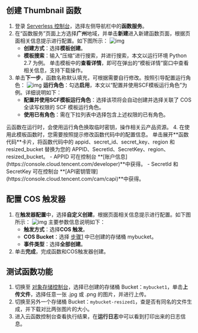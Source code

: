 

## 创建 Thumbnail 函数

1. 登录 [Serverless 控制台](https://console.cloud.tencent.com/scf)，选择左侧导航栏中的**函数服务**。
2. 在“函数服务”页面上方选择**广州**地域，并单击**新建**进入新建函数页面，根据页面相关信息提示进行配置。如下图所示： 
![img](https://main.qcloudimg.com/raw/150dd0a001e9a2b0bb94093180498717.png)
	- **创建方式**：选择**模板创建**。
	- **模板搜索**：输入“压缩”进行搜索，并进行搜索，本文以运行环境 Python 2.7 为例。
		单击模板中的**查看详情**，即可在弹出的“模板详情”窗口中查看相关信息，支持下载操作。
3. 单击**下一步**，函数名称默认填充，可根据需要自行修改。按照引导配置运行角色：
![img](https://main.qcloudimg.com/raw/606a38146e8bd1788623bf76e19fc898.png)
**运行角色**：勾选**启用**，本文以“配置并使用SCF模板运行角色”为例。详细说明如下：
	- **配置并使用SCF模板运行角色**：选择该项将会自动创建并选择关联了 COS 全读写权限的 SCF 模板运行角色。
	- **使用已有角色**：需在下拉列表中选择包含上述权限的已有角色。
<dx-alert infotype="explain" title="">
云函数在运行时，会使用运行角色换取临时密钥，操作相关云产品资源。
</dx-alert>
4. 在使用此模板函数时，您需要按照提示修改函数代码中的配置信息。
   单击展开**函数代码**卡片，将函数代码中的 appid、secret_id、secret_key、region 和 resized_bucket 替换为您的 APPID、SecretId、SecretKey、region、resized_bucket。
<dx-alert infotype="explain" title="">
- APPID 可在控制台 **[账户信息](https://console.cloud.tencent.com/developer)**中获得。
- SecretId 和 SecretKey 可在控制台 **[API密钥管理](https://console.cloud.tencent.com/cam/capi)**中获得。
</dx-alert>



## 配置 COS 触发器

1. 在**触发器配置**中，选择**自定义创建**，根据页面相关信息提示进行配置。如下图所示： 
![img](https://main.qcloudimg.com/raw/18ffd8bf5db94ae1f89fed8a41d52656.png)
 主要参数信息说明如下：
	- **触发方式**：选择**COS 触发**。
	- **COS Bucket**：选择 [步骤1](https://cloud.tencent.com/document/product/583/9735) 中已创建的存储桶 mybucket。
	- **事件类型**：选择**全部创建**。
2. 单击**完成**，完成函数和COS触发器创建。



## 测试函数功能

1. 切换至 [对象存储控制台](https://console.cloud.tencent.com/cos/bucket)，选择已创建的存储桶 Bucket：`mybucket1`，单击**上传文件**，选择任意一张 .jpg 或 .png 的图片，并进行上传。
2. 切换至另外一个存储桶 Bucket：`mybucket-resized1`，查是否有同名的文件生成，并下载对比两张图片的大小。
3. 进入云函数控制台查看执行结果，在**运行日志**中可以看到打印出来的日志信息。

